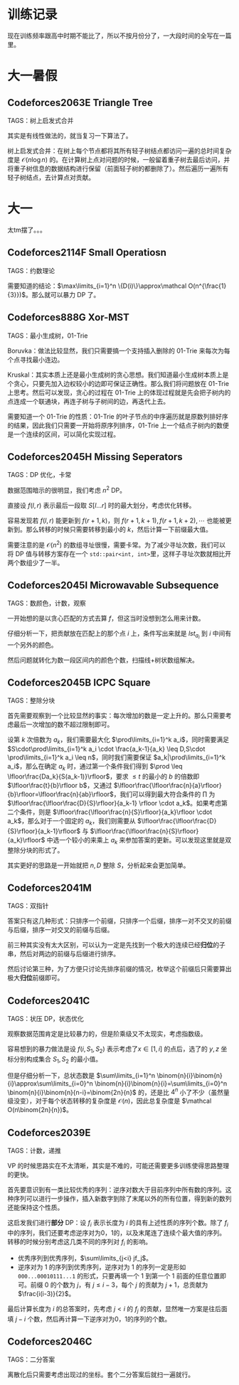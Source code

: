 # 训练记录

现在训练频率跟高中时期不能比了，所以不按月份分了，一大段时间的全写在一篇里。



# 大一暑假

 ## Codeforces2063E Triangle Tree

TAGS：树上启发式合并

其实是有线性做法的，就当复习一下算法了。

树上启发式合并：在树上每个节点都将其所有轻子树结点都访问一遍的总时间复杂度是 $\mathcal O(n \log n)$ 的。在计算树上点对问题的时候，一般留着重子树去最后访问，并将重子树信息的数据结构进行保留（前面轻子树的都删除了）。然后遍历一遍所有轻子树结点，去计算点对贡献。

# 大一

太tm摆了。。。

## Codeforces2114F Small Operatiosn

TAGS：约数理论

需要知道的结论：$\max\limits_{i=1}^n \{D(i)\}\approx\mathcal O(n^{\frac{1}{3}})$。那么就可以暴力 DP 了。

## Codeforces888G Xor-MST

TAGS：最小生成树，01-Trie

Boruvka：做法比较显然，我们只需要搞一个支持插入删除的 01-Trie 来每次为每个点寻找最小连边。

Kruskal：其实本质上还是最小生成树的贪心思想。我们知道最小生成树本质上是个贪心，只要先加入边权较小的边即可保证正确性。那么我们将问题放在 01-Trie 上思考。然后可以发现，贪心的过程在 01-Trie 上的体现过程就是先会把子树内的点连成一个联通块，再连子树与子树间的边，再迭代上去。

需要知道一个 01-Trie 的性质：01-Trie 的叶子节点的中序遍历就是原数列排好序的结果，因此我们只需要一开始将原序列排序，01-Trie 上一个结点子树内的数便是一个连续的区间，可以简化实现过程。

## Codeforces2045H Missing Seperators

TAGS：DP 优化，卡常

数据范围暗示的很明显，我们考虑 $n^2$ DP。

直接设 $f(l,r)$ 表示最后一段取 $S[l...r]$ 时的最大划分，考虑优化转移。

容易发现若 $f(l,r)$ 能更新到 $f(r+1,k)$，则 $f(r+1,k+1),f(r+1,k+2),\cdots$ 也能被更新到。那么转移的时候只需要转移到最小的 $k$，然后计算一下前缀最大值。

需要注意的是 $\mathcal O(n^2)$ 的数组寻址很慢，需要卡常。为了减少寻址次数，我们可以将 DP 值与转移方案存在一个 `std::pair<int, int>`里，这样子寻址次数就相比开两个数组少了一半。

## Codeforces2045I Microwavable Subsequence

TAGS：数颜色，计数，观察

一开始想的是以贪心匹配的方式去算 $f$，但这当时没想到怎么用来计数。

仔细分析一下，把贡献放在匹配上的那个点 $i$ 上，条件写出来就是 $lst_{a_i}$ 到 $i$ 中间有一个另外的颜色。

然后问题就转化为数一段区间内的颜色个数，扫描线+树状数组解决。

## Codeforces2045B ICPC Square

TAGS：整除分块

首先需要观察到一个比较显然的事实：每次增加的数是一定上升的。那么只需要考虑最后一次增加的数不超过限制即可。

设第 $k$ 次倍数为 $a_k$，我们需要最大化 $\prod\limits_{i=1}^k a_i$，同时需要满足 $S\cdot\prod\limits_{i=1}^k a_i \cdot \frac{a_k-1}{a_k} \leq D,S\cdot \prod\limits_{i=1}^k a_i \leq n$，同时我们需要保证 $a_k|\prod\limits_{i=1}^k a_i$，那么在确定 $a_k$ 时，通过第一个条件我们得到 $\prod \leq \lfloor\frac{Da_k}{S(a_k-1)}\rfloor$，要求 $\leq t$ 的最小的 $b$ 的倍数即 $\lfloor\frac{t}{b}\rfloor b$，又通过 $\lfloor\frac{\lfloor\frac{n}{a}\rfloor}{b}\rfloor=\lfloor\frac{n}{ab}\rfloor$，我们可以得到最大符合条件的 $\prod$ 为 $\lfloor\frac{\lfloor\frac{D}{S}\rfloor}{a_k-1} \rfloor \cdot a_k$。如果考虑第二个条件，则是 $\lfloor\frac{\lfloor\frac{n}{S}\rfloor}{a_k}\rfloor \cdot a_k$，那么对于一个固定的 $a_k$，我们则需要从 $\lfloor\frac{\lfloor\frac{D}{S}\rfloor}{a_k-1}\rfloor$ 与 $\lfloor\frac{\lfloor\frac{n}{S}\rfloor}{a_k}\rfloor$ 中选一个较小的来乘上 $a_k$ 来参加答案的更新。可以发现这里就是双整除分块的形式了。

其实更好的思路是一开始就把 $n,D$ 整除 $S$，分析起来会更加简单。

## Codeforces2041M

TAGS：双指针

答案只有这几种形式：只排序一个前缀，只排序一个后缀，排序一对不交叉的前缀与后缀，排序一对交叉的前缀与后缀。

前三种其实没有太大区别，可以认为一定是先找到一个极大的连续已经**归位**的子串，然后对两边的前缀与后缀进行排序。

然后讨论第三种，为了方便只讨论先排序前缀的情况，枚举这个前缀后只需要算出极大**归位**前缀即可。

## Codeforces2041C

TAGS：状压 DP，状态优化

观察数据范围肯定是比较暴力的，但是阶乘级又不太现实，考虑指数级。

容易想到的暴力做法是设 $f(i,S_1,S_2)$ 表示考虑了$x\in[1,i]$ 的点后，选了的 $y,z$ 坐标分别构成集合 $S_1,S_2$ 的最小值。

但是仔细分析一下，总状态数是 $\sum\limits_{i=1}^n \binom{n}{i}\binom{n}{i}\approx\sum\limits_{i=0}^n \binom{n}{i}\binom{n}{i}=\sum\limits_{i=0}^n \binom{n}{i}\binom{n}{n-i}=\binom{2n}{n}$ 的，还是比 $4^n$ 小了不少（虽然量级没变），对于每个状态转移的复杂度是 $\mathcal O(n)$，因此总复杂度是 $\mathcal O(n\binom{2n}{n})$。

## Codeforces2039E 

TAGS：计数，递推

VP 的时候思路实在不太清晰，其实是不难的，可能还需要更多训练使得思路整理的更快。

首先要意识到有一类比较优秀的序列：逆序对数大于目前序列中所有数的序列。这种序列可以进行一步操作，插入新数字到除了末尾以外的所有位置，得到新的数列还能保持这个性质。

这启发我们进行**部分** DP：设 $f_i$ 表示长度为 $i$ 的具有上述性质的序列个数。除了 $f_i$ 中的序列，我们还要考虑逆序对为0，1的，以及末尾连了连续个最大值的序列。转移的时候分别考虑这几类不同的序列对 $f_i$ 的影响。

- 优秀序列到优秀序列，$\sum\limits_{j<i} jf_j$。
- 逆序对为 1 的序列到优秀序列，逆序对为 1 的序列一定是形如 `000...00010111...1` 的形式，只要再填一个 1 到第一个 1 前面的任意位置即可。前缀 $0$ 的个数为 $j$，有 $j \leq i - 3$，每个 $j$ 的贡献为 $j+1$，总贡献为 $\frac{i(i-3)}{2}$。

最后计算长度为 $i$ 的总答案时，先考虑 $j<i$ 的 $f_j$ 的贡献，显然唯一方案是往后面填 $j-i$ 个数，然后再计算一下逆序对为0，1的序列的个数。

## Codeforces2046C

TAGS：二分答案

离散化后只需要考虑出现过的坐标。套个二分答案后就扫一遍就行。